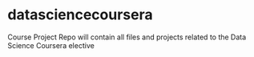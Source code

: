 # datasciencecoursera
Course Project Repo will contain all files and projects related to the Data Science Coursera elective
